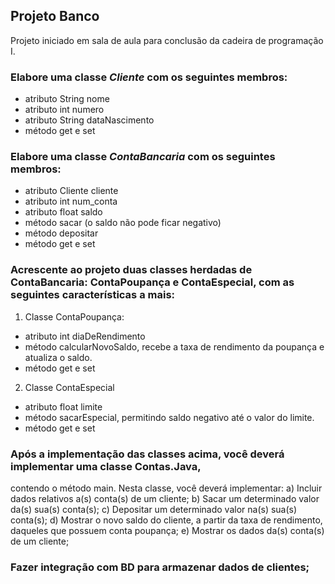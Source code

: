 ## Projeto Banco
 Projeto iniciado em sala de aula para conclusão da cadeira de programação I.

### Elabore uma classe *Cliente* com os seguintes membros:
- atributo String nome
- atributo int numero
- atributo String dataNascimento
- método get e set

### Elabore uma classe *ContaBancaria* com os seguintes membros:
- atributo Cliente cliente
- atributo int num_conta
- atributo float saldo
- método sacar (o saldo não pode ficar negativo)
- método depositar
- método get e set

### Acrescente ao projeto duas classes herdadas de ContaBancaria: ContaPoupança e ContaEspecial, com as seguintes características a mais:
1. Classe ContaPoupança:
- atributo int diaDeRendimento
- método calcularNovoSaldo, recebe a taxa de rendimento da poupança e atualiza o saldo.
- método get e set
2. Classe ContaEspecial
- atributo float limite
- método sacarEspecial, permitindo saldo negativo até o valor do limite.
- método get e set

### Após a implementação das classes acima, você deverá implementar uma classe Contas.Java,
contendo o método main. Nesta classe, você deverá implementar:
a) Incluir dados relativos a(s) conta(s) de um cliente;
b) Sacar um determinado valor da(s) sua(s) conta(s);
c) Depositar um determinado valor na(s) sua(s) conta(s);
d) Mostrar o novo saldo do cliente, a partir da taxa de rendimento, daqueles que possuem conta
poupança;
e) Mostrar os dados da(s) conta(s) de um cliente;

### Fazer integração com BD para armazenar dados de clientes;
